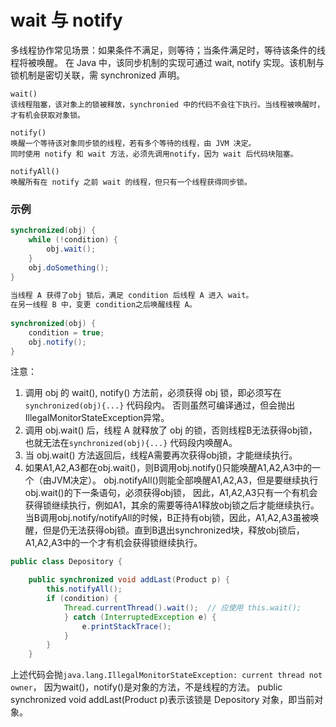 wait 与 notify
===

多线程协作常见场景：如果条件不满足，则等待；当条件满足时，等待该条件的线程将被唤醒。
在 Java 中，该同步机制的实现可通过 wait, notify 实现。该机制与锁机制是密切关联，需 synchronized 声明。

```
wait()
该线程阻塞，该对象上的锁被释放，synchronied 中的代码不会往下执行。当线程被唤醒时，才有机会获取对象锁。

notify()
唤醒一个等待该对象同步锁的线程，若有多个等待的线程，由 JVM 决定。
同时使用 notify 和 wait 方法，必须先调用notify，因为 wait 后代码块阻塞。

notifyAll()
唤醒所有在 notify 之前 wait 的线程，但只有一个线程获得同步锁。
```

### 示例

```java
synchronized(obj) {
    while (!condition) {
        obj.wait();
    }
    obj.doSomething();
}
　　
当线程 A 获得了obj 锁后，满足 condition 后线程 A 进入 wait。
在另一线程 B 中，变更 condition之后唤醒线程 A。
　　
synchronized(obj) {
    condition = true;
    obj.notify();
}
```

注意：

1. 调用 obj 的 wait(), notify() 方法前，必须获得 obj 锁，即必须写在 `synchronized(obj){...}` 代码段内。
否则虽然可编译通过，但会抛出IllegalMonitorStateException异常。
2. 调用 obj.wait() 后，线程 A 就释放了 obj 的锁，否则线程B无法获得obj锁，也就无法在`synchronized(obj){...}` 代码段内唤醒A。
3. 当 obj.wait() 方法返回后，线程A需要再次获得obj锁，才能继续执行。
4. 如果A1,A2,A3都在obj.wait()，则B调用obj.notify()只能唤醒A1,A2,A3中的一个（由JVM决定）。
obj.notifyAll()则能全部唤醒A1,A2,A3，但是要继续执行obj.wait()的下一条语句，必须获得obj锁，
因此，A1,A2,A3只有一个有机会获得锁继续执行，例如A1，其余的需要等待A1释放obj锁之后才能继续执行。
当B调用obj.notify/notifyAll的时候，B正持有obj锁，因此，A1,A2,A3虽被唤醒，但是仍无法获得obj锁。直到B退出synchronized块，释放obj锁后，A1,A2,A3中的一个才有机会获得锁继续执行。


```java
public class Depository {

    public synchronized void addLast(Product p) {
        this.notifyAll();
        if (condition) {
            Thread.currentThread().wait();  // 应使用 this.wait();
            } catch (InterruptedException e) {
                e.printStackTrace();
            }
        }
    }
```
上述代码会抛`java.lang.IllegalMonitorStateException: current thread not owner`，
因为wait()，notify()是对象的方法，不是线程的方法。
public synchronized void addLast(Product p)表示该锁是 Depository 对象，即当前对象。
